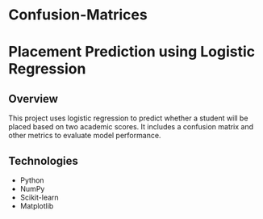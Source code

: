 # Confusion-Matrices

# Placement Prediction using Logistic Regression

## Overview
This project uses logistic regression to predict whether a student will be placed based on two academic scores. It includes a confusion matrix and other metrics to evaluate model performance.

## Technologies
- Python
- NumPy
- Scikit-learn
- Matplotlib
